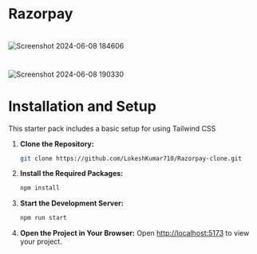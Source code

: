 # Razorpay

#

![Screenshot 2024-06-08 184606](https://github.com/LokeshKumar710/Razorpay-clone/assets/139546242/25b405d7-78c4-42de-bef6-7044956606a4)

#

![Screenshot 2024-06-08 190330](https://github.com/LokeshKumar710/Razorpay-clone/assets/139546242/47a3c184-64ca-47f4-aac3-06b6c28fcc5d)



# Installation and Setup

This starter pack includes a basic setup for using Tailwind CSS


1. **Clone the Repository:**
    ```sh
    git clone https://github.com/LokeshKumar710/Razorpay-clone.git
    ```
2. **Install the Required Packages:**
    ```sh
    npm install
    ```
3. **Start the Development Server:**
    ```sh
    npm run start
    ```
4. **Open the Project in Your Browser:**
    Open [http://localhost:5173](http://localhost:5173) to view your project.

